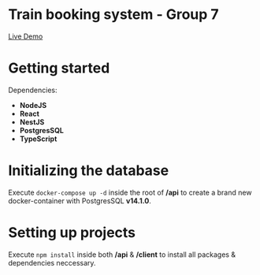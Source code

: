# Train booking system - Group 7
[Live Demo](https://proud-island-0916a2703.azurestaticapps.net/)

# Getting started
Dependencies:
- **NodeJS**
- **React**
- **NestJS**
- **PostgresSQL**
- **TypeScript**

# Initializing the database
Execute ```docker-compose up -d```
inside the root of **/api** to create a brand new docker-container with PostgresSQL **v14.1.0**.

# Setting up projects
Execute ```npm install``` inside both **/api** & **/client** to install all packages & dependencies neccessary.

